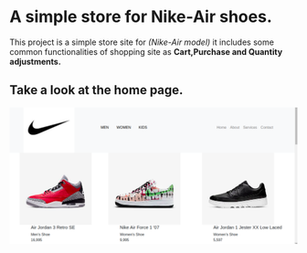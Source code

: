 # A simple store for Nike-Air shoes.

This project is a simple store site for *(Nike-Air model)* it includes some common functionalities of shopping site as **Cart,Purchase and Quantity adjustments.**  

## Take a look at the home page.


![Screenshot](Screenshot.png)
